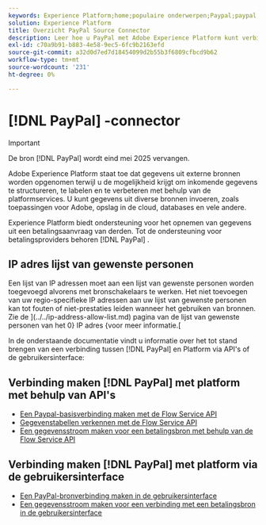 ```yaml
---
keywords: Experience Platform;home;populaire onderwerpen;Paypal;paypal;PayPal
solution: Experience Platform
title: Overzicht PayPal Source Connector
description: Leer hoe u PayPal met Adobe Experience Platform kunt verbinden via API's of de gebruikersinterface.
exl-id: c70a9b91-b883-4e58-9ec5-6fc9b2163efd
source-git-commit: a32d0d7ed7d18454099d2b55b3f6809cfbcd9b62
workflow-type: tm+mt
source-wordcount: '231'
ht-degree: 0%

---
```


# [!DNL PayPal] -connector

>[!IMPORTANT]
>
>De bron [!DNL PayPal] wordt eind mei 2025 vervangen.

Adobe Experience Platform staat toe dat gegevens uit externe bronnen worden opgenomen terwijl u de mogelijkheid krijgt om inkomende gegevens te structureren, te labelen en te verbeteren met behulp van de platformservices. U kunt gegevens uit diverse bronnen invoeren, zoals toepassingen voor Adobe, opslag in de cloud, databases en vele andere.

Experience Platform biedt ondersteuning voor het opnemen van gegevens uit een betalingsaanvraag van derden. Tot de ondersteuning voor betalingsproviders behoren [!DNL PayPal] .

## IP adres lijst van gewenste personen

Een lijst van IP adressen moet aan een lijst van gewenste personen worden toegevoegd alvorens met bronschakelaars te werken. Het niet toevoegen van uw regio-specifieke IP adressen aan uw lijst van gewenste personen kan tot fouten of niet-prestaties leiden wanneer het gebruiken van bronnen. Zie de ](../../ip-address-allow-list.md) pagina van de lijst van gewenste personen van het 0} IP adres {voor meer informatie.[

In de onderstaande documentatie vindt u informatie over het tot stand brengen van een verbinding tussen [!DNL PayPal] en Platform via API&#39;s of de gebruikersinterface:

## Verbinding maken [!DNL PayPal] met platform met behulp van API&#39;s

- [Een Paypal-basisverbinding maken met de Flow Service API](../../tutorials/api/create/payments/paypal.md)
- [Gegevenstabellen verkennen met de Flow Service API](../../tutorials/api/explore/tabular.md)
- [Een gegevensstroom maken voor een betalingsbron met behulp van de Flow Service API](../../tutorials/api/collect/payments.md)

## Verbinding maken [!DNL PayPal] met platform via de gebruikersinterface

- [Een PayPal-bronverbinding maken in de gebruikersinterface](../../tutorials/ui/create/payments/paypal.md)
- [Een gegevensstroom maken voor een verbinding met een betalingsbron in de gebruikersinterface](../../tutorials/ui/dataflow/payments.md)
